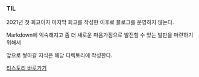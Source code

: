 ### TIL

2021년 첫 회고이자 마지막 회고를 작성한 이후로 블로그를 운영하지 않는다.

Markdown에 익숙해지고 좀 더 새로운 마음가짐으로 발전할 수 있는 발판을 마련하기 위해서 

앞으로 쌓아갈 지식은 해당 디렉토리에 작성한다.

[티스토리 바로가기](https://awse2050.tistory.com/)
